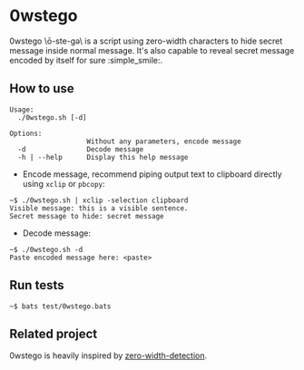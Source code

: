 0wstego
=======

0wstego \ō-ste-gə\ is a script using zero-width characters to hide secret message inside normal message. It's also capable to reveal secret message encoded by itself for sure :simple_smile:.

## How to use

```
Usage:
  ./0wstego.sh [-d]

Options:
                   Without any parameters, encode message
  -d               Decode message
  -h | --help      Display this help message
```

- Encode message, recommend piping output text to clipboard directly using `xclip` or `pbcopy`:

```
~$ ./0wstego.sh | xclip -selection clipboard
Visible message: this is a visible sentence.
Secret message to hide: secret message
```

- Decode message:

```
~$ ./0wstego.sh -d
Paste encoded message here: <paste>
```

## Run tests

```
~$ bats test/0wstego.bats
```

## Related project

0wstego is heavily inspired by [zero-width-detection](https://github.com/umpox/zero-width-detection).
